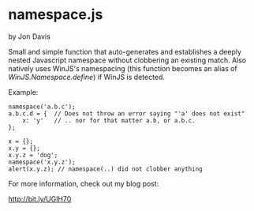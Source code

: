 namespace.js
============

by Jon Davis

Small and simple function that auto-generates and establishes a deeply nested Javascript namespace without clobbering an existing match. Also natively uses WinJS's namespacing (this function becomes an alias of *WinJS.Namespace.define*) if WinJS is detected.

Example:

    namespace('a.b.c');
    a.b.c.d = {  // Does not throw an error saying "'a' does not exist"
        x: 'y'   // .. nor for that matter a.b, or a.b.c.
    };
    
    x = {};
    x.y = {};
    x.y.z = 'dog';
    namespace('x.y.z');
    alert(x.y.z); // namespace(..) did not clobber anything

For more information, check out my blog post:

http://bit.ly/UGlH70
